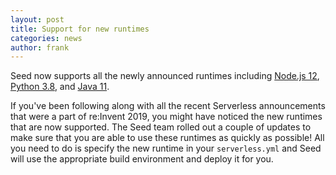 ```yaml
---
layout: post
title: Support for new runtimes
categories: news
author: frank
---
```


Seed now supports all the newly announced runtimes including [Node.js 12](https://aws.amazon.com/about-aws/whats-new/2019/11/aws-lambda-supports-node-js-12/), [Python 3.8](https://aws.amazon.com/about-aws/whats-new/2019/11/aws-lambda-now-supports-python-3-8/), and [Java 11](https://aws.amazon.com/about-aws/whats-new/2019/11/aws-lambda-supports-java-11/).

If you've been following along with all the recent Serverless announcements that were a part of re:Invent 2019, you might have noticed the new runtimes that are now supported. The Seed team rolled out a couple of updates to make sure that you are able to use these runtimes as quickly as possible! All you need to do is specify the new runtime in your `serverless.yml` and Seed will use the appropriate build environment and deploy it for you.
